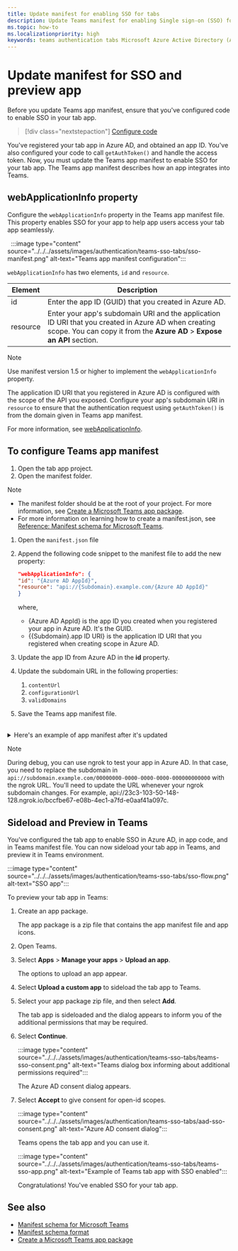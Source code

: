 ```yaml
---
title: Update manifest for enabling SSO for tabs
description: Update Teams manifest for enabling Single sign-on (SSO) for tabs and sideload it into Teams client for testing SSO authentication.
ms.topic: how-to
ms.localizationpriority: high
keywords: teams authentication tabs Microsoft Azure Active Directory (Azure AD) Graph API
---
```

# Update manifest for SSO and preview app

Before you update Teams app manifest, ensure that you've configured code to enable SSO in your tab app.

> [!div class="nextstepaction"]
> [Configure code](tab-sso-code.md)

You've registered your tab app in Azure AD, and obtained an app ID. You've also configured your code to call `getAuthToken()` and handle the access token. Now, you must update the Teams app manifest to enable SSO for your tab app. The Teams app manifest describes how an app integrates into Teams.

## webApplicationInfo property

Configure the `webApplicationInfo` property in the Teams app manifest file. This property enables SSO for your app to help app users access your tab app seamlessly.

&nbsp;&nbsp;:::image type="content" source="../../../assets/images/authentication/teams-sso-tabs/sso-manifest.png" alt-text="Teams app manifest configuration":::

`webApplicationInfo` has two elements, `id` and `resource`.

| Element | Description |
| --- | --- |
| id | Enter the app ID (GUID) that you created in Azure AD. |
| resource | Enter your app's subdomain URI and the application ID URI that you created in Azure AD when creating scope. You can copy it from the **Azure AD** > **Expose an API** section. |

> [!NOTE]
> Use manifest version 1.5 or higher to implement the `webApplicationInfo` property.

The application ID URI that you registered in Azure AD is configured with the scope of the API you exposed. Configure your app's subdomain URI in `resource` to ensure that the authentication request using `getAuthToken()` is from the domain given in Teams app manifest.

For more information, see [webApplicationInfo](../../../resources/schema/manifest-schema.md#webapplicationinfo).

## To configure Teams app manifest

1. Open the tab app project.
2. Open the manifest folder.

  > [!NOTE]
  >
  > - The manifest folder should be at the root of your project. For more information, see [Create a Microsoft Teams app package](../../../concepts/build-and-test/apps-package.md).
  > - For more information on learning how to create a manifest.json, see [Reference: Manifest schema for Microsoft Teams](../../../resources/schema/manifest-schema.md).

1. Open the `manifest.json` file
1. Append the following code snippet to the manifest file to add the new property:

    ```json
    "webApplicationInfo": {
    "id": "{Azure AD AppId}",
    "resource": "api://{Subdomain}.example.com/{Azure AD AppId}"
    }
    ```

    where,
    - {Azure AD AppId} is the app ID you created when you registered your app in Azure AD. It's the GUID.
    - {{Subdomain}.app ID URI} is the application ID URI that you registered when creating scope in Azure AD.

4. Update the app ID from Azure AD in the **id** property.
5. Update the subdomain URL in the following properties:
   1. `contentUrl`
   2. `configurationUrl`
   3. `validDomains`
6. Save the Teams app manifest file.

<br>
<details>
<summary>Here's an example of app manifest after it's updated</summary>

```json
{
  "$schema": "https://developer.microsoft.com/json-schemas/teams/v1.11/MicrosoftTeams.schema.json",
  "manifestVersion": "1.11",
  "version": "1.0.0",
  "id": "bccfbe67-e08b-4ec1-a7fd-e0aaf41a097c",
  "developer": {
    "name": "Microsoft",
    "websiteUrl": "https://www.microsoft.com",
    "privacyUrl": "https://www.microsoft.com/privacy",
    "termsOfUseUrl": "https://www.microsoft.com/termsofuse"
  },
  "name": {
    "short": "Teams Auth SSO",
    "full": "Teams Auth SSO"
  },
  "description": {
    "short": "Teams Auth SSO app",
    "full": "The Teams Auth SSO app"
  },
  "icons": {
    "outline": "outline.png",
    "color": "color.png"
  },
  "accentColor": "#60A18E",
  "staticTabs": [
    {
      "entityId": "auth",
      "name": "Auth",
      "contentUrl": "https://contoso.com/Home/Index",
      "scopes": [ "personal" ]
    }
  ],
  "configurableTabs": [
    {
      "configurationUrl": "https://contoso.com/Home/Configure",
      "canUpdateConfiguration": true,
      "scopes": [
        "team"
      ]
    }
  ],
  "permissions": [ "identity", "messageTeamMembers" ],
  "validDomains": [
    "contoso.com"
  ],
  "webApplicationInfo": {
    "id": "bccfbe67-e08b-4ec1-a7fd-e0aaf41a097c",
    "resource": "api://contoso.com/bccfbe67-e08b-4ec1-a7fd-e0aaf41a097c"
  }
}
```

</details>

> [!NOTE]
> During debug, you can use ngrok to test your app in Azure AD. In that case, you need to replace the subdomain in `api://subdomain.example.com/00000000-0000-0000-0000-000000000000` with the ngrok URL. You'll need to update the URL whenever your ngrok subdomain changes. For example, api://23c3-103-50-148-128.ngrok.io/bccfbe67-e08b-4ec1-a7fd-e0aaf41a097c.

## Sideload and Preview in Teams

You've configured the tab app to enable SSO in Azure AD, in app code, and in Teams manifest file. You can now sideload your tab app in Teams, and preview it in Teams environment.

:::image type="content" source="../../../assets/images/authentication/teams-sso-tabs/sso-flow.png" alt-text="SSO app":::

To preview your tab app in Teams:

1. Create an app package.

   The app package is a zip file that contains the app manifest file and app icons.

1. Open Teams.

1. Select **Apps** > **Manage your apps** > **Upload an app**.

    The options to upload an app appear.

1. Select **Upload a custom app** to sideload the tab app to Teams.

1. Select your app package zip file, and then select **Add**.

    The tab app is sideloaded and the dialog appears to inform you of the additional permissions that may be required.

1. Select **Continue**.

    :::image type="content" source="../../../assets/images/authentication/teams-sso-tabs/teams-sso-consent.png" alt-text="Teams dialog box informing about additional permissions required":::

    The Azure AD consent dialog appears.

1. Select **Accept** to give consent for open-id scopes.

    :::image type="content" source="../../../assets/images/authentication/teams-sso-tabs/aad-sso-consent.png" alt-text="Azure AD consent dialog":::

    Teams opens the tab app and you can use it.

    :::image type="content" source="../../../assets/images/authentication/teams-sso-tabs/teams-sso-app.png" alt-text="Example of Teams tab app with SSO enabled":::

    Congratulations! You've enabled SSO for your tab app.

## See also

- [Manifest schema for Microsoft Teams](../../../resources/schema/manifest-schema.md)
- [Manifest schema format](https://developer.microsoft.com/json-schemas/teams/v1.12/MicrosoftTeams.schema.json)
- [Create a Microsoft Teams app package](../../../concepts/build-and-test/apps-package.md)
